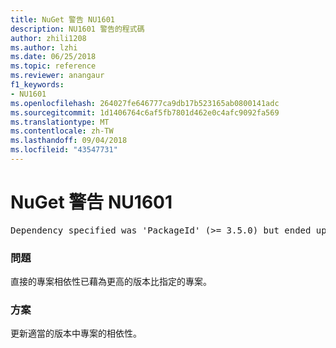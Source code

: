 ```yaml
---
title: NuGet 警告 NU1601
description: NU1601 警告的程式碼
author: zhili1208
ms.author: lzhi
ms.date: 06/25/2018
ms.topic: reference
ms.reviewer: anangaur
f1_keywords:
- NU1601
ms.openlocfilehash: 264027fe646777ca9db17b523165ab0800141adc
ms.sourcegitcommit: 1d1406764c6af5fb7801d462e0c4afc9092fa569
ms.translationtype: MT
ms.contentlocale: zh-TW
ms.lasthandoff: 09/04/2018
ms.locfileid: "43547731"
---
```

# <a name="nuget-warning-nu1601"></a>NuGet 警告 NU1601

<pre>Dependency specified was 'PackageId' (>= 3.5.0) but ended up with 'PackageId' 4.0.0.</pre>

### <a name="issue"></a>問題
直接的專案相依性已藉為更高的版本比指定的專案。

### <a name="solution"></a>方案
更新適當的版本中專案的相依性。
